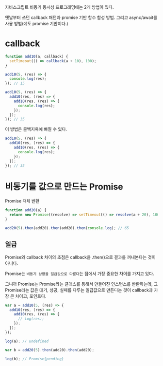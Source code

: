 자바스크립트 비동기 동시성 프로그래밍에는 2개 방법이 있다.

옛날부터 쓰던 callback 패턴과 promise 기반 함수 합성 방법. 그리고 async/await를 사용 방법(얘도 promise 기반이다.)

# callback

```javascript
function add10(a, callback) {
  setTimeout(() => callback(a + 10), 100);
}

add10(5, (res) => {
  console.log(res);
}); // 15

add10(5, (res) => {
  add10(res, (res) => {
    add10(res, (res) => {
      console.log(res);
    });
  });
}); // 35
```

이 방법은 콜백지옥에 빠질 수 있다.

```javascript
add10(5, (res) => {
  add10(res, (res) => {
    add10(res, (res) => {
      console.log(res);
    });
  });
}); // 35
```

# 비동기를 값으로 만드는 Promise

Promise 객체 반환

```javascript
function add20(a) {
  return new Promise((resolve) => setTimeout(() => resolve(a + 20), 100));
}

add20(5).then(add20).then(add20).then(console.log); // 65
```

## 일급

Promise와 callback 차이의 초점은 callback을 .then()으로 결과를 꺼내본다는 것이 아니다.

Promise는 `비동기 상황을 일급값으로 다룬다`는 점에서 가장 중요한 차이를 가지고 있다.

그니까 Promise는 Promise라는 클래스를 통해서 만들어진 인스턴스를 반환하는데, 그 Promise라는 값은 대기, 성공, 실패를 다루는 일급값으로 만든다는 것이 callback과 가장 큰 차이고, 포인트다.

```javascript
var a = add10(5, (res) => {
  add10(res, (res) => {
    add10(res, (res) => {
      // log(res);
    });
  });
});

log(a); // undefined

var b = add20(5).then(add20).then(add20);

log(b); // Promise{pending}
```
